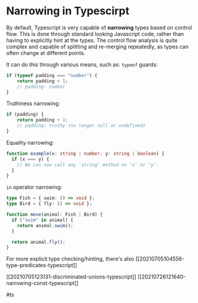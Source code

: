 # Narrowing in Typescirpt

By default, Typescript is very capable of **narrowing** types based on control flow. This is done through standard looking Javascript code, rather than having to explicitly hint at the types. The control flow analysis is quite complex and capable of splitting and re-merging repeatedly, as types can often change at different points.

It can do this through various means, such as:
`typeof` guards:
```typescript
if (typeof padding === "number") {
    return padding + 1;
    // padding: number
}
```

Truthiness narrowing:
```typescript
if (padding) {
    return padding + 1;
    // padding: truthy (no longer null or undefined)
}
```

Equality narrowing:
```typescript
function example(x: string | number, y: string | boolean) {
  if (x === y) {
    // We can now call any 'string' method on 'x' or 'y'.
  }
}
```

`in` operator narrowing:
```typescript
type Fish = { swim: () => void };
type Bird = { fly: () => void };

function move(animal: Fish | Bird) {
  if ("swim" in animal) {
    return animal.swim();
  }

  return animal.fly();
}
```

For more explicit type checking/hinting, there's also [[20210705104556-type-predicates-typescript]]

[[20210705123131-discriminated-unions-typescript]]
[[20210726121640-narrowing-const-typescript]]

#ts